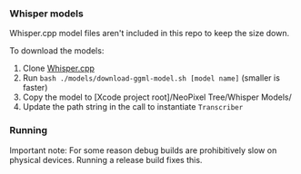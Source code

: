 ### Whisper models

Whisper.cpp model files aren't included in this repo to keep the size down.

To download the models:
1. Clone [Whisper.cpp](https://github.com/ggerganov/whisper.cpp)
2. Run `bash ./models/download-ggml-model.sh [model name]` (smaller is faster)
3. Copy the model to [Xcode project root]/NeoPixel Tree/Whisper Models/
4. Update the path string in the call to instantiate `Transcriber`


### Running

Important note: For some reason debug builds are prohibitively slow on physical devices. Running a release build fixes this.


